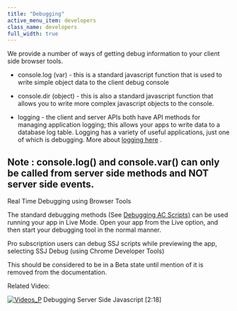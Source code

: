 ```yaml
---
title: "Debugging"
active_menu_item: developers
class_name: developers
full_width: true
---
```



We provide a number of ways of getting debug information to your client side browser tools.

 - console.log (var) - this is a standard javascript function that is used to write simple object data to the client debug console

 - console.dir (object) - this is also a standard javascript function that allows you to write more complex javascript objects to the console.

 - logging - the client and server APIs both have API methods for managing application logging; this allows your apps to write data to a database log table. Logging has a variety of useful applications, just one of which is debugging. More about [logging here](../../product-guide/advanced-features/logging-support/index.htm) .

## Note : console.log() and console.var() can only be called from server side methods and NOT server side events.

Real Time Debugging using Browser Tools

The standard debugging methods (See [Debugging AC Scripts)](../client-scripting-overview/debugging-ac-scripts/index.htm) can be used running your app in Live Mode. Open your app from the Live option, and then start your debugging tool in the normal manner.

Pro subscription users can debug SSJ scripts while previewing the app, selecting SSJ Debug (using Chrome Developer Tools)

This should be considered to be in a Beta state until mention of it is removed from the documentation.

Related Video:

[![Videos\_P](/img/docs/videos_p.png)](http://www.youtube.com/v/2Ok6kj9S_Xs?autoplay=1&hd=1&fs=1&showsearch=0&rel=0&) Debugging Server Side Javascript [2:18]

